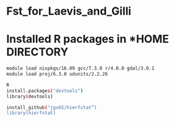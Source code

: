 # Fst_for_Laevis_and_Gilli

# Installed R packages in ***HOME DIRECTORY**
```bash
module load nixpkgs/16.09 gcc/7.3.0 r/4.0.0 gdal/3.0.1
module load proj/6.3.0 udunits/2.2.26

R
install.packages("devtools")
library(devtools)

install_github("jgx65/hierfstat”)
library(hierfstat)

```
